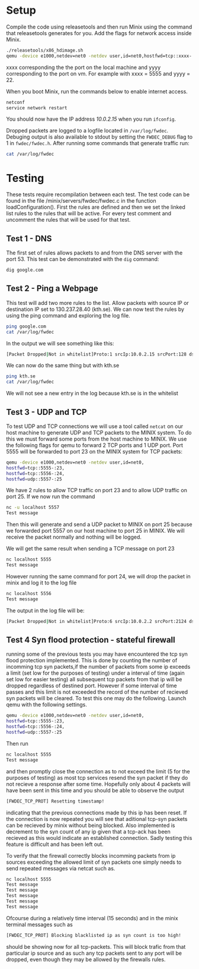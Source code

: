 # Setup
Compile the code using releasetools and then run Minix using the command that releasetools generates for you. Add the flags for network access inside Minix.
```bash
./releasetools/x86_hdimage.sh
qemu -device e1000,netdev=net0 -netdev user,id=net0,hostfwd=tcp::xxxx-:yyyy
```

xxxx corresponding the the port on the local machine and yyyy corresponding to the port on vm. For example with xxxx = 5555 and yyyy = 22.

When you boot Minix, run the commands below to enable internet access.
```bash
netconf
service network restart
```

You should now have the IP address *10.0.2.15* when you run `ifconfig`.

Dropped packets are logged to a logfile located in `/var/log/fwdec`. Debuging output is also available to stdout by setting the `FWDEC_DEBUG` flag to 1 in `fwdec/fwdec.h`. After running some commands that generate traffic run:

```bash
cat /var/log/fwdec
```

# Testing
These tests require recompilation between each test. The test code can be found in the file /minix/servers/fwdec/fwdec.c in the function loadConfiguration(). First the rules are defined and then we set the linked list rules to the rules that will be active. For every test comment and uncomment the rules that will be used for that test.

## Test 1 - DNS
The first set of rules allows packets to and from the DNS server with the port 53. This test can be demonstrated with the `dig` command:
```bash
dig google.com
```

## Test 2 - Ping a Webpage
This test will add two more rules to the list. Allow packets with source IP or destination IP set to 130.237.28.40 (kth.se). We can now test the rules by using the ping command and exploring the log file.
```bash
ping google.com
cat /var/log/fwdec
```
In the output we will see something like this:
```bash
[Packet Dropped|Not in whitelist]Proto:1 srcIp:10.0.2.15 srcPort:128 dstIp:216.58.207.238 dstPort:2938
```
We can now do the same thing but with kth.se
```bash
ping kth.se
cat /var/log/fwdec
```
We will not see a new entry in the log because kth.se is in the whitelist

## Test 3 - UDP and TCP
To test UDP and TCP connections we will use a tool called `netcat` on our host machine to generate UDP and TCP packets to the MINIX system. To do this we must forward some ports from the host machine to MINIX. We use the following flags for qemu to forward 2 TCP ports and 1 UDP port. Port 5555 will be forwarded to port 23 on the MINIX system for TCP packets:

```bash
qemu -device e1000,netdev=net0 -netdev user,id=net0,
hostfwd=tcp::5555-:23,
hostfwd=tcp::5556-:24,
hostfwd=udp::5557-:25
```

We have 2 rules to allow TCP traffic on port 23 and to allow UDP traffic on port 25. If we now run the command
```bash
nc -u localhost 5557
Test message
```

Then this will generate and send a UDP packet to MINIX on port 25 because we forwarded port 5557 on our host machine to port 25 in MINIX. We will receive the packet normally and nothing will be logged.

We will get the same result when sending a TCP message on port 23

```bash
nc localhost 5555
Test message
```

However running the same command for port 24, we will drop the packet in minix and log it to the log file

```bash
nc localhost 5556
Test message
```

The output in the log file will be:

```bash
[Packet Dropped|Not in whitelist]Proto:6 srcIp:10.0.2.2 srcPort:2124 dstIp:10.0.2.15 dstPort:24
```
## Test 4 Syn flood protection - stateful firewall
running some of the previous tests you may have encountered the tcp syn flood protection implemented. This is done by counting the number of incomming tcp syn packets,if the number of packets from some ip exceeds a limit (set low for the purposes of testing) under a interval of time (again set low for easier testing) all subsequent tcp packets from that ip will be dropped regardless of destined port. However if some interval of time passes and this limit is not exceeded the record of the number of recieved syn packets will be cleared. To test this one may do the following. Launch qemu with the following settings.
```bash
qemu -device e1000,netdev=net0 -netdev user,id=net0,
hostfwd=tcp::5555-:23,
hostfwd=tcp::5556-:24,
hostfwd=udp::5557-:25
```
Then run
```bash
nc localhost 5555
Test message
```
and then promptly close the connection as to not exceed the limit (5 for the purposes of testing) as most tcp services resend the syn packet if they do not recieve a response after some time. Hopefully only about 4 packets will have been sent in this time and you should be able to observe the output
```bash
[FWDEC_TCP_PROT] Resetting timestamp!
```
indicating that the previous connections made by this ip has been reset. If the connection is now repeated you will see that aditional tcp-syn packets can be recieved by minix without being blocked. Also implemented is decrement to the syn count of any ip given that a tcp-ack has been recieved as this would indicate an established connection. Sadly testing this feature is difficult and has been left out.

To verify that the firewall correctly blocks incomming packets from ip sources exceeding the allowed limit of syn packets one simply needs to send repeated messages via netcat such as.
```bash
nc localhost 5555
Test message
Test message
Test message
Test message
Test message
```
Ofcourse during a relatively time interval (15 seconds) and in the minix terminal messages such as
```bash
[FWDEC_TCP_PROT] Blocking blacklisted ip as syn count is too high!
````
should be showing now for all tcp-packets. This will block trafic from that particular ip source and as such any tcp packets sent to any port will be dropped, even though they may be allowed by the firewalls rules.

